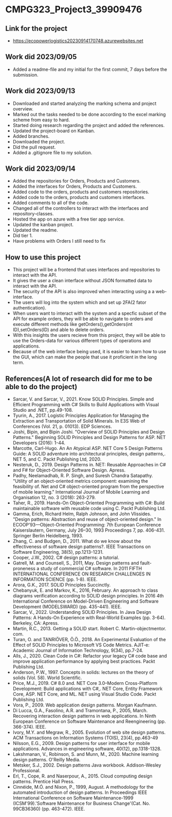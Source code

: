 # CMPG323_Project3_39909476
## Link for the project
- https://ecopowerlogistics20230914170748.azurewebsites.net
## Work did 2023/09/05
- Added a readme-file and my initial for the first commit, 7 days before the submission.
## Work did 2023/09/13
- Downloaded and started analyzing the marking schema and project overview.
- Marked out the tasks needed to be done according to the excel marking scheme from easy to hard.
- Started doing research regarding the project and added the references.
- Updated the project-board on Kanban.
- Added branches.
- Downloaded the project.
- Did the pull request.
- Added a .gitignore file to my solution.
## Work did 2023/09/14
- Added the repositories for Orders, Products and Customers.
- Added the interfaces for Orders, Products and Customers.
- Added code to the orders, products and customers repositories.
- Added code to the orders, products and customers interfaces.
- Added comments to all of the code.
- Changed all of the controllers to interact with the interfaces and repository-classes.
- Hosted the app on azure with a free tier app service.
- Updated the kanban project.
- Updated the readme.
- Did tier 1.
- Have problems with Orders I still need to fix
## How to use this project
- This project will be a frontend that uses interfaces and repositories to interact with the API.
- It gives the user a clean interface without JSON formatted data to interact with the API.
- The security of the API is also improved when interacting using a a web-interface.
- The users will log into the system which and set up 2FA(2 fator authentication).
- When users want to interact with the system and a specfic subset of the API for example orders, they will be able to navigate to orders and execute different methods like getOrders(),getOrders(int ID),setOrders(ID) and able to delete orders.
- With this insights the users recieve from this project, they will be able to use the Orders-data for various different types of operations and applications.
- Because of the web interface being used, it is easier to learn how to use the GUI, which can make the people that use it proficient in the long term.
## References(A lot of research did for me to be able to do the project)
- Sarcar, V. and Sarcar, V., 2021. Know SOLID Principles. Simple and Efficient Programming with C# Skills to Build Applications with Visual Studio and .NET, pp.49-108.
- Tyurin, A., 2017. Logistic Principles Application for Managing the Extraction and Transportation of Solid Minerals. In E3S Web of Conferences (Vol. 21, p. 01013). EDP Sciences.
- Joshi, Bipin, and Bipin Joshi. "Overview of SOLID Principles and Design Patterns." Beginning SOLID Principles and Design Patterns for ASP. NET Developers (2016): 1-44.
- Marcotte, Carl-Hugo. An An Atypical ASP. NET Core 5 Design Patterns Guide: A SOLID adventure into architectural principles, design patterns,. NET 5, and C. Packt Publishing Ltd, 2020.
- Nesteruk, D., 2019. Design Patterns in. NET: Reusable Approaches in C# and F# for Object-Oriented Software Design. Apress.
- Padhy, Neelamadhab, R. P. Singh, and Suresh Chandra Satapathy. "Utility of an object-oriented metrics component: examining the feasibility of. Net and C# object-oriented program from the perspective of mobile learning." International Journal of Mobile Learning and Organisation 12, no. 3 (2018): 263-279.
- Taher, R., 2019. Hands-On Object-Oriented Programming with C#: Build maintainable software with reusable code using C. Packt Publishing Ltd.
- Gamma, Erich, Richard Helm, Ralph Johnson, and John Vlissides. "Design patterns: Abstraction and reuse of object-oriented design." In ECOOP’93—Object-Oriented Programming: 7th European Conference Kaiserslautern, Germany, July 26–30, 1993 Proceedings 7, pp. 406-431. Springer Berlin Heidelberg, 1993.
- Zhang, C. and Budgen, D., 2011. What do we know about the effectiveness of software design patterns?. IEEE Transactions on Software Engineering, 38(5), pp.1213-1231.
- Cooper, J.W., 2002. C# design patterns: a tutorial.
- Gatrell, M. and Counsell, S., 2011, May. Design patterns and fault-proneness a study of commercial C# software. In 2011 FIFTH INTERNATIONAL CONFERENCE ON RESEARCH CHALLENGES IN INFORMATION SCIENCE (pp. 1-8). IEEE.
- Arora, G.K., 2017. SOLID Principles Succinctly.
- Chebanyuk, E. and Markov, K., 2016, February. An approach to class diagrams verification according to SOLID design principles. In 2016 4th International Conference on Model-Driven Engineering and Software Development (MODELSWARD) (pp. 435-441). IEEE.
- Sarcar, V., 2022. Understanding SOLID Principles. In Java Design Patterns: A Hands-On Experience with Real-World Examples (pp. 3-64). Berkeley, CA: Apress.
- Martin, R.C., 2013. Getting a SOLID start. Robert C. Martin-objectmentor. com.
- Turan, O. and TANRIÖVER, Ö.Ö., 2018. An Experimental Evaluation of the Effect of SOLID Principles to Microsoft VS Code Metrics. AJIT-e: Academic Journal of Information Technology, 9(34), pp.7-24.
- Alls, J., 2020. Clean Code in C#: Refactor your legacy C# code base and improve application performance by applying best practices. Packt Publishing Ltd.
- Anderson, P.W., 1997. Concepts in solids: lectures on the theory of solids (Vol. 58). World Scientific.
- Price, M.J., 2019. C# 8.0 and. NET Core 3.0–Modern Cross-Platform Development: Build applications with C#,. NET Core, Entity Framework Core, ASP. NET Core, and ML. NET using Visual Studio Code. Packt Publishing Ltd.
- Vora, P., 2009. Web application design patterns. Morgan Kaufmann.
- Di Lucca, G.A., Fasolino, A.R. and Tramontana, P., 2005, March. Recovering interaction design patterns in web applications. In Ninth European Conference on Software Maintenance and Reengineering (pp. 366-374). IEEE.
- Ivory, M.Y. and Megraw, R., 2005. Evolution of web site design patterns. ACM Transactions on Information Systems (TOIS), 23(4), pp.463-49
- Nilsson, E.G., 2009. Design patterns for user interface for mobile applications. Advances in engineering software, 40(12), pp.1318-1328.
- Lakshmanan, V., Robinson, S. and Munn, M., 2020. Machine learning design patterns. O'Reilly Media.
- Metsker, S.J., 2002. Design patterns Java workbook. Addison-Wesley Professional.
- Erl, T., Cope, R. and Naserpour, A., 2015. Cloud computing design patterns. Prentice Hall Press.
- Cinnéide, M.Ó. and Nixon, P., 1999, August. A methodology for the automated introduction of design patterns. In Proceedings IEEE International Conference on Software Maintenance-1999 (ICSM'99).'Software Maintenance for Business Change'(Cat. No. 99CB36360) (pp. 463-472). IEEE.
